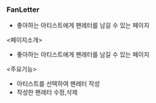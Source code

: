### FanLetter

- 좋아하는 아티스트에게 팬레터를 남길 수 있는 페이지

<페이지소개>

- 좋아하는 아티스트에게 팬레터를 남길 수 있는 페이지

<주요기능>

- 아티스트를 선택하여 팬레터 작성
- 작성한 팬레터 수정,삭제
